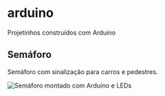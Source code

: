 # arduino

Projetinhos construídos com Arduino

## Semáforo

Semáforo com sinalização para carros e pedestres.

![Semáforo montado com Arduíno e LEDs](./assets/semaforo.gif)
